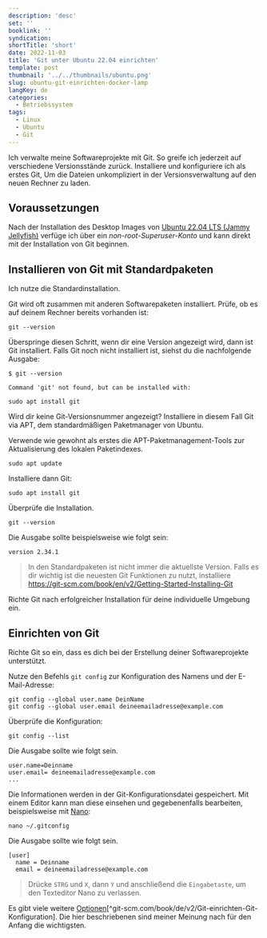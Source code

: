 ```yaml
---
description: 'desc'
set: ''
booklink: ''
syndication:
shortTitle: 'short'
date: 2022-11-03
title: 'Git unter Ubuntu 22.04 einrichten'
template: post
thumbnail: '../../thumbnails/ubuntu.png'
slug: ubuntu-git-einrichten-docker-lamp
langKey: de
categories:
  - Betriebssystem
tags:
  - Linux
  - Ubuntu
  - Git
---
```


Ich verwalte meine Softwareprojekte mit Git. So greife ich jederzeit auf verschiedene Versionsstände zurück. Installiere und konfiguriere ich als erstes Git, Um die Dateien unkompliziert in der Versionsverwaltung auf den neuen Rechner zu laden.

## Voraussetzungen

Nach der Installation des Desktop Images von [Ubuntu 22.04 LTS (Jammy Jellyfish)](https://releases.ubuntu.com/22.04/) verfüge ich über ein _non-root-Superuser-Konto_ und kann direkt mit der Installation von Git beginnen.

## Installieren von Git mit Standardpaketen

Ich nutze die Standardinstallation.

Git wird oft zusammen mit anderen Softwarepaketen installiert. Prüfe, ob es auf deinem Rechner bereits vorhanden ist:

```
git --version

```

Überspringe diesen Schritt, wenn dir eine Version angezeigt wird, dann ist Git installiert. Falls Git noch nicht installiert ist, siehst du die nachfolgende Ausgabe:

```
$ git --version

Command 'git' not found, but can be installed with:

sudo apt install git

```

Wird dir keine Git-Versionsnummer angezeigt? Installiere in diesem Fall Git via APT, dem standardmäßigen Paketmanager von Ubuntu.

Verwende wie gewohnt als erstes die APT-Paketmanagement-Tools zur Aktualisierung des lokalen Paketindexes.

```
sudo apt update

```

Installiere dann Git:

```
sudo apt install git

```

Überprüfe die Installation.

```
git --version

```

Die Ausgabe sollte beispielsweise wie folgt sein:

```
version 2.34.1

```

> In den Standardpaketen ist nicht immer die aktuellste Version. Falls es dir wichtig ist die neuesten Git Funktionen zu nutzt, installiere https://git-scm.com/book/en/v2/Getting-Started-Installing-Git

Richte Git nach erfolgreicher Installation für deine individuelle Umgebung ein.

## Einrichten von Git

Richte Git so ein, dass es dich bei der Erstellung deiner Softwareprojekte unterstützt.

Nutze den Befehls `git config` zur Konfiguration des Namens und der E-Mail-Adresse:

```
git config --global user.name DeinName
git config --global user.email deineemailadresse@example.com

```

Überprüfe die Konfiguration:

```
git config --list

```

Die Ausgabe sollte wie folgt sein.

```
user.name=Deinname
user.email= deineemailadresse@example.com
...
```

Die Informationen werden in der Git-Konfigurationsdatei gespeichert. Mit einem Editor kann man diese einsehen und gegebenenfalls bearbeiten, beispielsweise mit [Nano](<https://de.wikipedia.org/w/index.php?title=Nano_(Texteditor)&oldid=191546214>):

```
nano ~/.gitconfig

```

Die Ausgabe sollte wie folgt sein.

```
[user]
  name = Deinname
  email = deineemailadresse@example.com

```

> Drücke `STRG` und `X`, dann `Y` und anschließend die `Eingabetaste`, um den Texteditor Nano zu verlassen.

Es gibt viele weitere [Optionen](https://git-scm.com/book/de/v2/Git-einrichten-Git-Konfiguration)[^git-scm.com/book/de/v2/Git-einrichten-Git-Konfiguration]. Die hier beschriebenen sind meiner Meinung nach für den Anfang die wichtigsten. 

<img src="https://vg02.met.vgwort.de/na/6da1ef5e40714b0481cbacda81aa9df6" width="1" height="1" alt="">
